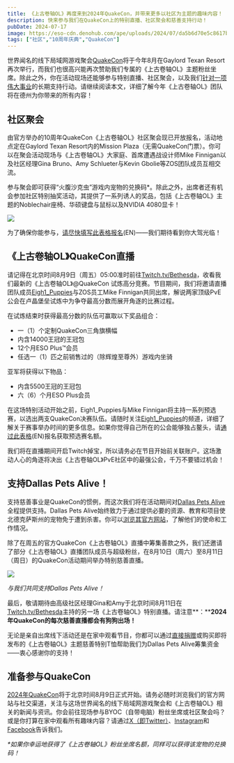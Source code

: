```yaml
---
title: 《上古卷轴OL》再度来到2024年QuakeCon，并带来更多以社区为主题的趣味内容！
description: 快来参与我们在QuakeCon上的特别直播、社区聚会和慈善支持行动！
pubDate: 2024-07-17
image: https://eso-cdn.denohub.com/ape/uploads/2024/07/da5b6d70e5c8617b35131a754d8fcdc3.jpg
tags: ["社区","10周年庆典","QuakeCon"]
---
```


世界闻名的线下局域网游戏聚会[QuakeCon](https://quakecon.bethesda.net/)将于今年8月在Gaylord Texan
Resort再次举行，而我们也很高兴能再次赞助我们专属的《上古卷轴OL》主题粉丝坐席。除此之外，你在活动现场还能够参与特别直播、社区聚会，以及我们[针对一项伟大事业](https://dallaspetsalive.org/)的长期支持行动。请继续阅读本文，详细了解今年《上古卷轴OL》团队将在德州为你带来的所有内容！

## 社区聚会

由官方举办的10周年QuakeCon《上古卷轴OL》社区聚会现已开放报名，活动地点定在Gaylord Texan Resort内的Mission
Plaza（无需QuakeCon门票）。你可以在聚会活动现场与《上古卷轴OL》大家庭、首席遭遇战设计师Mike Finnigan以及社区经理Gina
Bruno、Amy Schlueter与Kevin Gbolie等ZOS团队成员互相交流。

参与聚会即可获得“火腹沙克虫”游戏内宠物的兑换码\*。除此之外，出席者还有机会参加社区特别抽奖活动，其提供了一系列诱人的奖品，包括《上古卷轴OL》主题的Noblechair座椅、华硕键盘与鼠标以及NVIDIA
4080显卡！ 

![](https://eso-cdn.denohub.com/ape/uploads/2024/07/0f317dc677b420a280f45160eddf7610.jpg)

为了确保你能参与，[请尽快填写此表格报名](https://woobox.com/4wasc8)(EN)——我们期待看到你大驾光临！

## 《上古卷轴OL》QuakeCon直播

请记得在北京时间8月9日（周五）05:00准时前往[Twitch.tv/Bethesda](https://www.twitch.tv/Bethesda)，收看我们最新的《上古卷轴OL》@QuakeCon
试炼高分竞赛。节目期间，我们将邀请直播团队成员[Eigh1\_Puppies](https://www.twitch.tv/eigh1_puppies)与ZOS员工Mike
Finnigan共同出席，解说两家顶级PvE公会在卢晶堡垒试炼中为争夺最高分数而展开角逐的比赛过程。

在试炼结束时获得最高分数的队伍可赢取以下奖品组合：

- 一（1）个定制QuakeCon三角旗横幅
- 内含14000王冠的王冠包
- 12个月ESO Plus™会员
- 任选一（1）匹之前销售过的（除辉煌至尊外）游戏内坐骑

亚军将获得以下物品：

- 内含5500王冠的王冠包
- 六（6）个月ESO Plus会员

在这场特别活动开始之前，Eigh1\_Puppies与Mike
Finnigan将主持一系列预选赛，以选出两支QuakeCon决赛队伍。请随时关注[Eigh1\_Puppies](https://www.twitch.tv/eigh1_puppies)的频道，详细了解关于赛事举办时间的更多信息。如果你觉得自己所在的公会能够独占鳌头，请[通过此表格](https://woobox.com/puswca)(EN)报名获取预选赛名额。

我们将在直播期间开启Twitch掉宝，所以请务必在节目开始前关联账户。这场激动人心的角逐将决出《上古卷轴OL》PvE社区中的最强公会，千万不要错过机会！

## 支持Dallas Pets Alive！

支持慈善事业是QuakeCon的惯例，而这次我们将在活动期间对[Dallas Pets Alive](https://dallaspetsalive.org/)全程提供支持。Dallas
Pets
Alive始终致力于通过提供必要的资源、教育和项目使北德克萨斯州的宠物免于遭到杀害。你可以[浏览其官方网站](https://dallaspetsalive.org/about/#mission)，了解他们的使命和工作情况。

除了在周五的官方QuakeCon《上古卷轴OL》直播中筹集善款之外，我们还邀请了部分《上古卷轴OL》直播团队成员与超级粉丝，在8月10日（周六）至8月11日（周日）的QuakeCon活动期间举办特别慈善直播。

![](https://eso-cdn.denohub.com/ape/uploads/2024/07/e8c58a7959e50b6382b7cd7df08398a2.jpg)

<p class="text-gray-500 text-sm text-center"><i>与我们共同支持</i><i>Dallas Pets Alive！</i></p>

最后，敬请期待由高级社区经理Gina和Amy于北京时间8月11日在[Twitch.tv/Bethesda](https://www.twitch.tv/Bethesda)主持的另一场《上古卷轴OL》特别直播。请注意**：****2024年QuakeCon的每次慈善直播都会有狗狗出场！**

无论是亲自出席线下活动还是在家中观看节目，你都可以通过[直接捐赠](https://dallaspetsalive-bloom.kindful.com/)或购买即将发布的《上古卷轴OL》主题慈善特别T恤帮助我们为Dallas
Pets Alive筹集资金——衷心感谢你的支持！

## 准备参与QuakeCon

[2024年QuakeCon](https://quakecon.bethesda.net/)将于北京时间8月9日正式开始。请务必随时浏览我们的官方网站与社交渠道，关注与这场世界闻名的线下局域网游戏聚会和《上古卷轴OL》相关的新闻与资讯。你会前往现场参与BYOC（自带电脑）粉丝坐席或社区聚会吗？或是你打算在家中观看所有趣味内容？请通过[X（即Twitter）](https://twitter.com/TESOnline)、[Instagram](https://www.instagram.com/elderscrollsonline/)和[Facebook](https://www.facebook.com/ElderScrollsOnline)告诉我们。

_\*如果你幸运地获得了《上古卷轴OL》粉丝坐席名额，同样可以获得该宠物的兑换码！_

